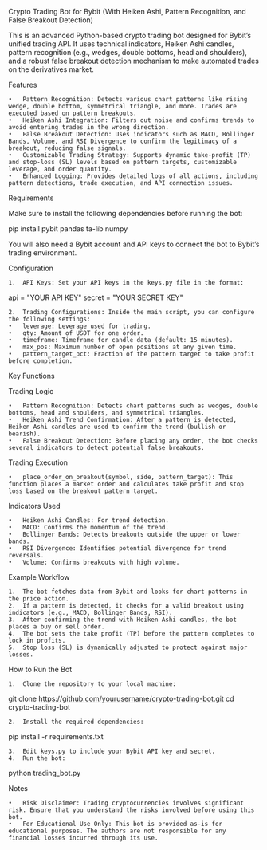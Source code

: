 Crypto Trading Bot for Bybit (With Heiken Ashi, Pattern Recognition, and False Breakout Detection)

This is an advanced Python-based crypto trading bot designed for Bybit’s unified trading API. It uses technical indicators, Heiken Ashi candles, pattern recognition (e.g., wedges, double bottoms, head and shoulders), and a robust false breakout detection mechanism to make automated trades on the derivatives market.

Features

	•	Pattern Recognition: Detects various chart patterns like rising wedge, double bottom, symmetrical triangle, and more. Trades are executed based on pattern breakouts.
	•	Heiken Ashi Integration: Filters out noise and confirms trends to avoid entering trades in the wrong direction.
	•	False Breakout Detection: Uses indicators such as MACD, Bollinger Bands, Volume, and RSI Divergence to confirm the legitimacy of a breakout, reducing false signals.
	•	Customizable Trading Strategy: Supports dynamic take-profit (TP) and stop-loss (SL) levels based on pattern targets, customizable leverage, and order quantity.
	•	Enhanced Logging: Provides detailed logs of all actions, including pattern detections, trade execution, and API connection issues.

Requirements

Make sure to install the following dependencies before running the bot:

pip install pybit pandas ta-lib numpy

You will also need a Bybit account and API keys to connect the bot to Bybit’s trading environment.

Configuration

	1.	API Keys: Set your API keys in the keys.py file in the format:

api = "YOUR API KEY"
secret = "YOUR SECRET KEY"


	2.	Trading Configurations: Inside the main script, you can configure the following settings:
	•	leverage: Leverage used for trading.
	•	qty: Amount of USDT for one order.
	•	timeframe: Timeframe for candle data (default: 15 minutes).
	•	max_pos: Maximum number of open positions at any given time.
	•	pattern_target_pct: Fraction of the pattern target to take profit before completion.

Key Functions

Trading Logic

	•	Pattern Recognition: Detects chart patterns such as wedges, double bottoms, head and shoulders, and symmetrical triangles.
	•	Heiken Ashi Trend Confirmation: After a pattern is detected, Heiken Ashi candles are used to confirm the trend (bullish or bearish).
	•	False Breakout Detection: Before placing any order, the bot checks several indicators to detect potential false breakouts.

Trading Execution

	•	place_order_on_breakout(symbol, side, pattern_target): This function places a market order and calculates take profit and stop loss based on the breakout pattern target.

Indicators Used

	•	Heiken Ashi Candles: For trend detection.
	•	MACD: Confirms the momentum of the trend.
	•	Bollinger Bands: Detects breakouts outside the upper or lower bands.
	•	RSI Divergence: Identifies potential divergence for trend reversals.
	•	Volume: Confirms breakouts with high volume.

Example Workflow

	1.	The bot fetches data from Bybit and looks for chart patterns in the price action.
	2.	If a pattern is detected, it checks for a valid breakout using indicators (e.g., MACD, Bollinger Bands, RSI).
	3.	After confirming the trend with Heiken Ashi candles, the bot places a buy or sell order.
	4.	The bot sets the take profit (TP) before the pattern completes to lock in profits.
	5.	Stop loss (SL) is dynamically adjusted to protect against major losses.

How to Run the Bot

	1.	Clone the repository to your local machine:

git clone https://github.com/yourusername/crypto-trading-bot.git
cd crypto-trading-bot

	2.	Install the required dependencies:

pip install -r requirements.txt


	3.	Edit keys.py to include your Bybit API key and secret.
	4.	Run the bot:

python trading_bot.py


Notes

	•	Risk Disclaimer: Trading cryptocurrencies involves significant risk. Ensure that you understand the risks involved before using this bot.
	•	For Educational Use Only: This bot is provided as-is for educational purposes. The authors are not responsible for any financial losses incurred through its use.
